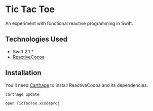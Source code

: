 # Tic Tac Toe

An experiment with functional reactive programming in Swift.

## Technologies Used
* Swift 2.1.*
* [ReactiveCocoa](https://github.com/ReactiveCocoa/ReactiveCocoa)

## Installation

You'll need [Carthage](https://github.com/Carthage/Carthage) to install ReactiveCocoa and its dependencies.

`carthage update`

`open TicTacToe.xcodeproj` 
